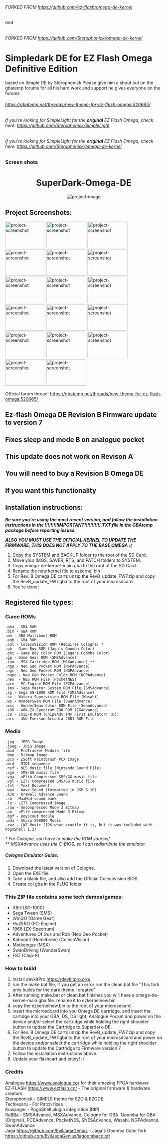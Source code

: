 ###### FORKED FROM https://github.com/ez-flash/omega-de-kernel
###### and
###### FORKED FROM https://github.com/Sterophonick/omega-de-kernel

# Simpledark DE for EZ Flash Omega Definitive Edition
based on Simple DE by Sterophonick
Please give him a shout out on the gbatemp forums for all his hard work and support he gives everyone on the forums 
###### https://gbatemp.net/threads/new-theme-for-ez-flash-omega.520665/
###### *If you're looking for SimpleLight for the **original** EZ Flash Omega, check here: https://github.com/Sterophonick/SimpleLight*
###### *If you're looking for SimpleLight for the **original** EZ Flash Omega, check here: https://github.com/Sterophonick/omega-de-kernel*

##
### Screen shots

<h1 align="center" id="title">SuperDark-Omega-DE</h1>

<p align="center"><img src="https://github.com/f3bandit/SuperDark-Omega-DE" alt="project-image"></p>

<h2>Project Screenshots:</h2>

<img src="https://gbatemp.net/attachments/cart_boot_option-png.447362/" alt="project-screenshot" width="128" height="85/">

<img src="https://gbatemp.net/attachments/cheat_list-png.447363/" alt="project-screenshot" width="128" height="85/">

<img src="https://gbatemp.net/attachments/cheats_icon-png.447364/" alt="project-screenshot" width="128" height="85/">

<img src="https://gbatemp.net/attachments/game_list_title_image_off-png.447365/" alt="project-screenshot" width="128" height="85/">

<img src="https://gbatemp.net/attachments/game_list_title_image_on-png.447366/" alt="project-screenshot" width="128" height="85/">

<img src="https://gbatemp.net/attachments/gb_icon-png.447367/" alt="project-screenshot" width="128" height="85/">

<img src="https://gbatemp.net/attachments/gba_icon-png.447368/" alt="project-screenshot" width="128" height="85/">

<img src="https://gbatemp.net/attachments/gbc_icon-png.447369/" alt="project-screenshot" width="128" height="85/">

<img src="https://gbatemp.net/attachments/image_icon-png.447370/" alt="project-screenshot" width="128" height="85/">

<img src="https://gbatemp.net/attachments/nes_icon-png.447371/" alt="project-screenshot" width="128" height="85/">

<img src="https://gbatemp.net/attachments/nor-flash-png.447372/" alt="project-screenshot" width="128" height="85/">

<img src="https://gbatemp.net/attachments/plugin_icon-png.447373/" alt="project-screenshot" width="128" height="85/">

<img src="https://gbatemp.net/attachments/recent_list-png.447374/" alt="project-screenshot" width="128" height="85/">

<img src="https://gbatemp.net/attachments/save_icon_esv-png.447375/" alt="project-screenshot" width="128" height="85/">

<img src="https://gbatemp.net/attachments/save_icon_rts-png.447376/" alt="project-screenshot" width="128" height="85/">

<img src="https://gbatemp.net/attachments/settings_a-png.447377/" alt="project-screenshot" width="128" height="85/">

<img src="https://gbatemp.net/attachments/settings_b-png.447378/" alt="project-screenshot" width="128" height="85/">


Official forum thread:
https://gbatemp.net/threads/new-theme-for-ez-flash-omega.520665/

## Ez-flash Omega DE Revision B Firmware update to version 7
## Fixes sleep and mode B on analogue pocket
## This update does not work on Revison A
## You will need to buy a Revision B Omega DE
## If you want this functionality


## Installation instructions:

_**Be sure you're using the most recent version, and follow the installation instructions in the !!!!!!!!!IMPORTANT!!!!!!!!!!!.TXT file in the GBAtemp package before reporting issues.**_

_**ALSO YOU MUST USE THE OFFICIAL KERNEL TO UPDATE THE FIRMWARE; THIS DOES NOT APPLY TO THE BASE OMEGA :(**_

1. Copy the SYSTEM and BACKUP folder to the root of the SD Card.
2. Move your IMGS, SAVER, RTS, and PATCH folders to SYSTEM.
3. Copy omega-de-kernel-main.gba to the root of the SD Card.
4. Rename the new kernel file to ezkernel.bin
5. For Rev. B Omega DE carts unzip the RevB_update_FW7.zip and copy the RevB_update_FW7.gba to the root of your microsdcard
6. You're done!

## Registered file types:
### Game ROMs
    .gba - GBA ROM
    .bin - GBA ROM
    .mb - GBA Multiboot ROM
    .agb - GBA ROM
    .col - ColecoVision ROM (Requires Cologne) *
    .gb - Game Boy ROM (Jaga's Goomba Color)
    .gbc - Game Boy Color ROM (Jaga's Goomba Color)
    .gg - Game Gear ROM (SMSAdvance)
    .rom - MSX Cartridge ROM (MSXAdvance) **
    .ngp - Neo Geo Pocket ROM (NGPAdvance)
    .ngc - Neo Geo Pocket ROM (NGPAdvance)
    .ngpc - Neo Geo Pocket Color ROM (NGPAdvance)
    .nes  - NES ROM File (PocketNES)
    .pce - PC-Engine ROM File (PCEAdvance)
    .sms - Sega Master System ROM File (SMSAdvance)
    .sg - Sega SG-1000 ROM File (SMSAdvance)
    .sv - Watara Supervision ROM File (Wasabi)
    .ws - WonderSwan ROM File (SwanAdvance)
    .wsc - WonderSwan Color ROM File (SwanAdvance)
    .z80 - 48k ZX-Spectrum Z80 ROM (ZXAdvance)
    .c8 - Chip-8 ROM (Chip8Adv (My First Emulator! :D))
    .arc - 4kb Emerson Arcadia 2001 ROM File

### Media
    .jpg - JPEG Image
    .jpeg - JPEG Image
    .mod - ProTracker Module file
    .bmp - Bitmap Image
    .pcx - ZSoft Paintbrush PCX image
    .mid - MIDI sequence
    .nsf - NES Music file (Nintendo Sound File)
    .vgm - SMS/GG music file
    .vga - aPlib Compressed SMS/GG music file
    .vgl - LZ77 Compressed SMS/GG music file
    .txt - Text Document
    .wav - Wave Sound (formatted in GSM 6.10)
    .k3m - Krawall Advance Sound
    .sb - MaxMod sound bank
    .lz - LZ77 Compressed Image
    .raw - Uncompressed Mode 3 Bitmap
    .ap - aPlib compressed Mode 3 Bitmap
    .bgf - BoyScout module
    .mda - Sharp X68000 Music
    .cwz - CWZ Music (IDK what exactly it is, but it was included with PogoShell 1.2)

*\* For Cologne, you have to make the ROM yourself.*\
*\*\* MSXAdvance uses the C-BIOS, so I can redistribute the emulator.*

##### Cologne Emulator Guide:
1. Download the latest version of Cologne.
2. Open the EXE file.
3. Take a blank file, and also add the Official Colecovision BIOS.
4. Create col.gba in the PLUG folder.

### This ZIP file contains some tech demos/games:
* XBill (SG-1000)
* Sega Tween (SMS)
* WinGG (Game Gear)
* HuZERO (PC-Engine)
* 1968 (ZX-Spectrum)
* Adventures Of Gus and Rob (Neo Geo Pocket)
* Kaboom! (Homebrew) (ColecoVision)
* Motkonque (MSX)
* SwanDriving (WonderSwan)
* F8Z (Chip-8)

### How to build 
1. Install devkitPro https://devkitpro.org/
2. run the make.bat file, if you get an error run the clean.bat file "This fork only builds for the dark theme I created"
3. After running make.bet or clean.bat finishes you will have a omega-de-kernel-main.gba file. rename it to ezkernelnew.bin
4. copy the ezkernelnew.bin to the root of your microsdcard
5. insert the microsdcard into you Omega DE cartridge. and insert the cartidge into your GBA, DS, DS light, Analogue Pocket
   and power on the device and/or select the cartridge while holding the right shoulder button to update the Cartridge to Superdark-DE.
7. For Rev. B Omega DE carts unzip the RevB_update_FW7.zip and copy the RevB_update_FW7.gba to the root of your microsdcard
   and power on the device and/or select the cartridge while holding the right shoulder button to update the Cartridge to Firmware version 7.
9. Follow the installation instructions above.
4. Update your flashcart and enjoy! :)

### Credits
Analogue https://www.analogue.co/ for their amazing FPGA hardware\
EZ-FLASH https://www.ezflash.cn/ - The original firmware & hardware creators\
Sterophonick - SIMPLE theme for EZO & EZODE\
Techiesaru - For Patch fixes\
Kuwanger - PogoShell plugin integration (RIP)\
fluBBa - SMSAdvance, MSXAdvance, Cologne for GBA, Goomba for GBA (Original), PCEAdvance, PocketNES, SNESAdvance, Wasabi, NGPAdvance, SwanAdvance\
Jaga https://github.com/EvilJagaGenius - Jaga's Goomba Color fork https://github.com/EvilJagaGenius/jagoombacolor\

